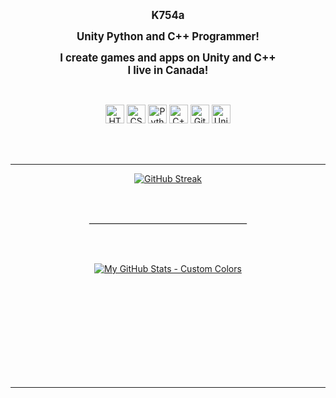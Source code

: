 <p align="center">
  <strong><big>K754a</big></strong>
</p>

<p align="center">
  <strong><big>Unity Python and C++ Programmer!</big></strong>
</p>

<p align="center">
  <strong><big>I create games and apps on Unity and C++</big></strong><br>
  <strong><big>I live in Canada!</big></strong>
</p>


<br>
<p align="center">
  <img alt="HTML" width="30px" src="https://cdn.jsdelivr.net/gh/devicons/devicon/icons/html5/html5-plain.svg" />
  <img alt="CSS" width="30px" src="https://cdn.jsdelivr.net/gh/devicons/devicon/icons/css3/css3-plain.svg" />
  <img alt="Python" width="30px" src="https://cdn.jsdelivr.net/gh/devicons/devicon/icons/python/python-plain.svg" />
  <img alt="C++" width="30px" src="https://upload.wikimedia.org/wikipedia/commons/thumb/1/18/ISO_C%2B%2B_Logo.svg/1822px-ISO_C%2B%2B_Logo.svg.png" />
  <img alt="GitHub" width="30px" src="https://upload.wikimedia.org/wikipedia/commons/thumb/c/c2/GitHub_Invertocat_Logo.svg/1200px-GitHub_Invertocat_Logo.svg.png" />
   <img alt="Unity" width="30px" src="https://www.google.com/imgres?q=transparent%20unity%20logo&imgurl=https%3A%2F%2Fassets.stickpng.com%2Fimages%2F62e131df7fe3599fdd46ecb3.png&imgrefurl=https%3A%2F%2Fwww.stickpng.com%2Fimg%2Ficons-logos-emojis%2Ftech-companies%2Funity-new-logo&docid=UfN_BRaTtAaNYM&tbnid=7Zuh3g6fumv5sM&vet=12ahUKEwj4-dGZ5LmHAxULMjQIHfc8A2MQM3oECGYQAA..i&w=512&h=512&hcb=2&ved=2ahUKEwj4-dGZ5LmHAxULMjQIHfc8A2MQM3oECGYQAA" />
</p>
<br><br>

---

<div style="text-align: center;">

  <a href="https://git.io/streak-stats">
    <p align="center">
         <img src="https://streak-stats.demolab.com?user=K754a&hide_border=true&date_format=M%20j%5B%2C%20Y%5D&dates=EBEBEB&border=EB5454&stroke=EBEBEB00&ring=EBA539&fire=EB7026&currStreakNum=EBEBEB&sideNums=EBEBEB&currStreakLabel=EBEBEB&sideLabels=FFFFFF&excludeDaysLabel=EBEBEB&background=0D111700" alt="GitHub Streak" />
    </p>
  </a>

  <br><br>

  <hr style="border: 1px solid #EBEBEB; width: 50%; margin: 0 auto;"/>

  <br><br>

  <p align="center">
     <a href="https://github-readme-stats.vercel.app/api?username=k754a&show_icons=true&theme=transparent&bg_color=00000000&title_color=ffffff&text_color=ffffff&icon_color=ffffff&ring_color=EBA539&stroke_color=EB7026&hide_border=true">
    <img src="https://github-readme-stats.vercel.app/api?username=k754a&show_icons=true&theme=transparent&bg_color=00000000&title_color=ffffff&text_color=ffffff&icon_color=ffffff&ring_color=EBA539&stroke_color=EB7026&hide_border=true" alt="My GitHub Stats - Custom Colors" />
  <br><br>

</div>

<br><br><br><br><br><br><br><br>

---
